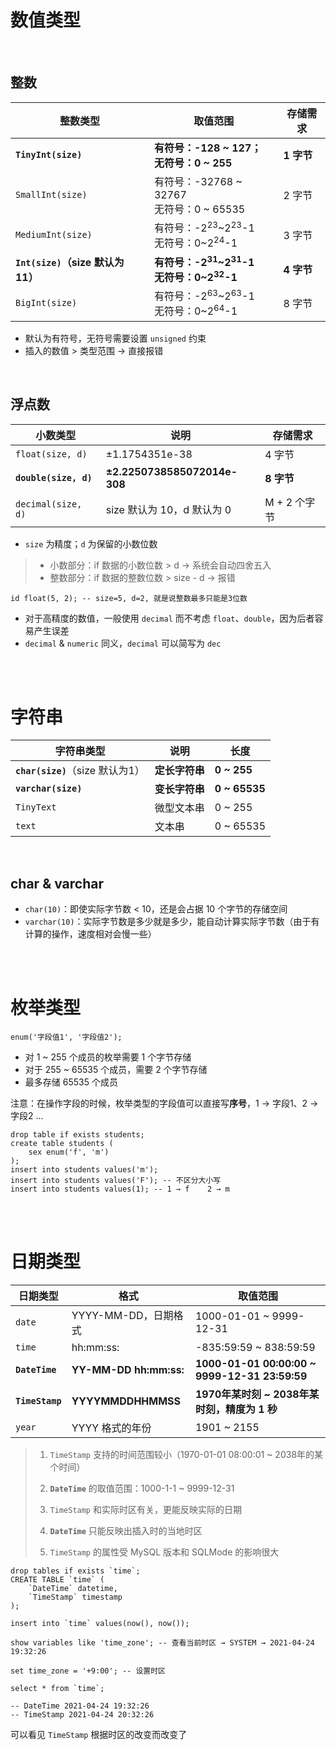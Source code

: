 # 数值类型

<br>

## 整数

| 整数类型                          | 取值范围                                                     | 存储需求   |
| --------------------------------- | ------------------------------------------------------------ | ---------- |
| **`TinyInt(size)`**               | **有符号：-128 ~ 127；<br />无符号：0 ~ 255**                | **1 字节** |
| `SmallInt(size)`                  | 有符号：-32768 ~ 32767<br />无符号：0 ~ 65535                | 2 字节     |
| `MediumInt(size)`                 | 有符号：-2<sup>23</sup>~2<sup>23</sup>-1<br />无符号：0~2<sup>24</sup>-1 | 3 字节     |
| **`Int(size)`（size 默认为 11）** | **有符号：-2<sup>31</sup>~2<sup>31</sup>-1<br />无符号：0~2<sup>32</sup>-1** | **4 字节** |
| `BigInt(size)`                    | 有符号：-2<sup>63</sup>~2<sup>63</sup>-1<br />无符号：0~2<sup>64</sup>-1 | 8 字节     |

- 默认为有符号，无符号需要设置 `unsigned` 约束
- 插入的数值 > 类型范围 → 直接报错

<br>

## 浮点数

| 小数类型              | 说明                             | 存储需求     |
| --------------------- | -------------------------------- | ------------ |
| `float(size, d)`      | $\pm$1.1754351e-38               | 4 字节       |
| **`double(size, d)`** | **$\pm$2.2250738585072014e-308** | **8 字节**   |
| `decimal(size, d)`    | size 默认为 10，d 默认为 0       | M + 2 个字节 |

- `size` 为精度；`d` 为保留的小数位数

> - 小数部分：if 数据的小数位数 > d → 系统会自动四舍五入
> - 整数部分：if 数据的整数位数 > size - d → 报错

```mysql
id float(5, 2); -- size=5, d=2, 就是说整数最多只能是3位数
```

- 对于高精度的数值，一般使用 `decimal` 而不考虑 `float`、`double`，因为后者容易产生误差
- `decimal` & `numeric` 同义，`decimal` 可以简写为 `dec` 

<br><br>

# 字符串

| 字符串类型                       | 说明           | 长度          |
| -------------------------------- | -------------- | ------------- |
| **`char(size)`**（size 默认为1） | **定长字符串** | **0 ~ 255**   |
| **`varchar(size)`**              | **变长字符串** | **0 ~ 65535** |
| `TinyText`                       | 微型文本串     | 0 ~ 255       |
| `text`                           | 文本串         | 0 ~ 65535     |

<br>

## char & varchar

- `char(10)`：即使实际字节数 < 10，还是会占据 10 个字节的存储空间
- `varchar(10)`：实际字节数是多少就是多少，能自动计算实际字节数（由于有计算的操作，速度相对会慢一些）

<br><br>

# 枚举类型

```mysql
enum('字段值1', '字段值2');
```

- 对 1 ~ 255 个成员的枚举需要 1 个字节存储
- 对于 255 ~ 65535 个成员，需要 2 个字节存储
- 最多存储 65535 个成员

注意：在操作字段的时候，枚举类型的字段值可以直接写**序号**，1 → 字段1、2 → 字段2 ...

```mysql
drop table if exists students;
create table students (
	sex enum('f', 'm')
);
insert into students values('m');
insert into students values('F'); -- 不区分大小写
insert into students values(1); -- 1 → f    2 → m
```

<br><br>

# 日期类型

| 日期类型        | 格式                   | 取值范围                                      |
| --------------- | ---------------------- | --------------------------------------------- |
| `date`          | YYYY-MM-DD，日期格式   | 1000-01-01 ~ 9999-12-31                       |
| `time`          | hh:mm:ss:              | -835:59:59 ~ 838:59:59                        |
| **`DateTime`**  | **YY-MM-DD hh:mm:ss:** | **1000-01-01 00:00:00 ~ 9999-12-31 23:59:59** |
| **`TimeStamp`** | **YYYYMMDDHHMMSS**     | **1970年某时刻 ~ 2038年某时刻，精度为 1 秒**  |
| `year`          | YYYY 格式的年份        | 1901 ~ 2155                                   |

> 1. `TimeStamp` 支持的时间范围较小（1970-01-01 08:00:01 ~ 2038年的某个时间）
> 2. **`DateTime`** 的取值范围：1000-1-1 ~ 9999-12-31
>
> 1. `TimeStamp` 和实际时区有关，更能反映实际的日期
> 2. **`DateTime`** 只能反映出插入时的当地时区
>
> 1. `TimeStamp` 的属性受 MySQL 版本和 SQLMode 的影响很大

```MySQL
drop tables if exists `time`;
CREATE TABLE `time` (
    `DateTime` datetime,
    `TimeStamp` timestamp
);

insert into `time` values(now(), now());

show variables like 'time_zone'; -- 查看当前时区 → SYSTEM → 2021-04-24 19:32:26

set time_zone = '+9:00'; -- 设置时区

select * from `time`;

-- DateTime 2021-04-24 19:32:26
-- TimeStamp 2021-04-24 20:32:26
```

可以看见 `TimeStamp` 根据时区的改变而改变了